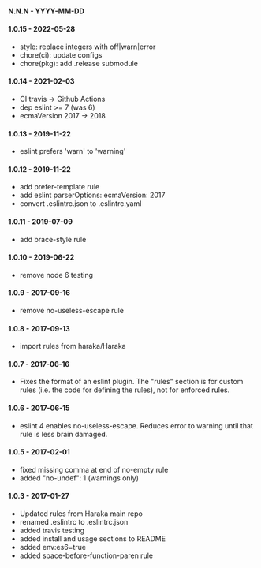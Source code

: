 
#### N.N.N - YYYY-MM-DD


#### 1.0.15 - 2022-05-28

- style: replace integers with off|warn|error
- chore(ci): update configs
- chore(pkg): add .release submodule


#### 1.0.14 - 2021-02-03

- CI travis -> Github Actions
- dep eslint >= 7 (was 6)
- ecmaVersion 2017 -> 2018


#### 1.0.13 - 2019-11-22

- eslint prefers 'warn' to 'warning' <sigh>


#### 1.0.12 - 2019-11-22

- add prefer-template rule
- add eslint parserOptions: ecmaVersion: 2017
- convert .eslintrc.json to .eslintrc.yaml


#### 1.0.11 - 2019-07-09

- add brace-style rule


#### 1.0.10 - 2019-06-22

- remove node 6 testing


#### 1.0.9 - 2017-09-16

- remove no-useless-escape rule


#### 1.0.8 - 2017-09-13

- import rules from haraka/Haraka


#### 1.0.7 - 2017-06-16

- Fixes the format of an eslint plugin. The "rules" section is for custom
  rules (i.e. the code for defining the rules), not for enforced rules.


#### 1.0.6 - 2017-06-15

- eslint 4 enables no-useless-escape. Reduces error to warning until that rule
  is less brain damaged.


#### 1.0.5 - 2017-02-01

- fixed missing comma at end of no-empty rule
- added "no-undef": 1  (warnings only)


#### 1.0.3 - 2017-01-27

- Updated rules from Haraka main repo
- renamed .eslintrc to .eslintrc.json
- added travis testing
- added install and usage sections to README
- added env:es6=true
- added space-before-function-paren rule
